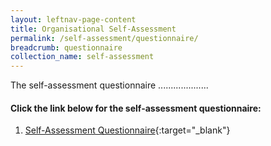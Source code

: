 ```yaml
---
layout: leftnav-page-content
title: Organisational Self-Assessment
permalink: /self-assessment/questionnaire/
breadcrumb: questionnaire
collection_name: self-assessment
---
```


The self-assessment questionnaire ....................

#### Click the link below for the self-assessment questionnaire:
1. [Self-Assessment Questionnaire](https://form.gov.sg/5faad2cb5ba2e70011d6cf1f){:target="_blank"}


